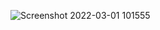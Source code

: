 ![Screenshot 2022-03-01 101555](https://user-images.githubusercontent.com/78038701/156140421-4b65383f-ae7f-466b-a6e4-0b07bc3b4d16.png)
